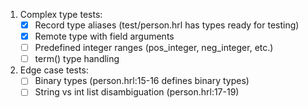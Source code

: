 1. Complex type tests:
    - [x] Record type aliases (test/person.hrl has types ready for testing)
    - [x] Remote type with field arguments
    - [ ] Predefined integer ranges (pos_integer, neg_integer, etc.)
    - [ ] term() type handling
2. Edge case tests:
    - [ ] Binary types (person.hrl:15-16 defines binary types)
    - [ ] String vs int list disambiguation (person.hrl:17-19)